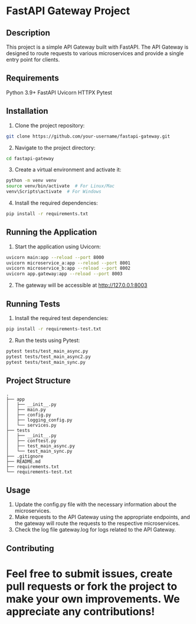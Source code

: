 # FastAPI Gateway Project

## Description
This project is a simple API Gateway built with FastAPI. The API Gateway is designed to route requests to various microservices and provide a single entry point for clients.

## Requirements
Python 3.9+
FastAPI
Uvicorn
HTTPX
Pytest

## Installation
1. Clone the project repository:
```bash
git clone https://github.com/your-username/fastapi-gateway.git
```

2. Navigate to the project directory:
```bash
cd fastapi-gateway
```

3. Create a virtual environment and activate it:
```bash
python -m venv venv
source venv/bin/activate  # For Linux/Mac
venv\Scripts\activate  # For Windows
```

4. Install the required dependencies:
```bash
pip install -r requirements.txt
```

## Running the Application
1. Start the application using Uvicorn:
```bash
uvicorn main:app --reload --port 8000
uvicorn microservice_a:app --reload --port 8001
uvicorn microservice_b:app --reload --port 8002
uvicorn app.gateway:app --reload --port 8003
```
2. The gateway will be accessible at http://127.0.0.1:8003 

## Running Tests
1. Install the required test dependencies:
```bash
pip install -r requirements-test.txt
```

2. Run the tests using Pytest:
```bash
pytest tests/test_main_async.py
pytest tests/test_main_async2.py
pytest tests/test_main_sync.py
```

## Project Structure
```
.
├── app
│   ├── __init__.py
│   ├── main.py
│   ├── config.py
│   ├── logging_config.py
│   └── services.py
├── tests
│   ├── __init__.py
│   ├── conftest.py
│   ├── test_main_async.py
│   └── test_main_sync.py
├── .gitignore
├── README.md
├── requirements.txt
└── requirements-test.txt
```
## Usage
1. Update the config.py file with the necessary information about the microservices.
2. Make requests to the API Gateway using the appropriate endpoints, and the gateway will route the requests to the respective microservices.
3. Check the log file gateway.log for logs related to the API Gateway.

## Contributing
Feel free to submit issues, create pull requests or fork the project to make your own improvements. We appreciate any contributions!
=======
